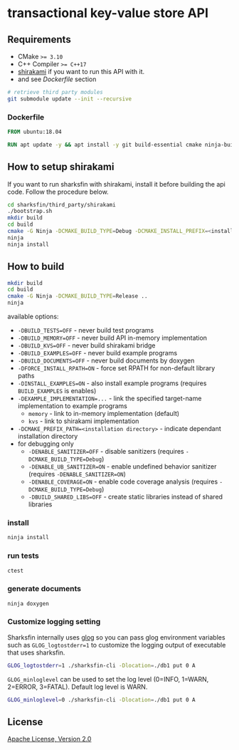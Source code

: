 # transactional key-value store API

## Requirements

* CMake `>= 3.10`
* C++ Compiler `>= C++17`
* [shirakami](https://github.com/project-tsurugi/shirakami) if you want to run this API with it.
* and see *Dockerfile* section

```sh
# retrieve third party modules
git submodule update --init --recursive
```

### Dockerfile

```dockerfile
FROM ubuntu:18.04

RUN apt update -y && apt install -y git build-essential cmake ninja-build libboost-filesystem-dev doxygen libnuma-dev
```

## How to setup shirakami 

If you want to run sharksfin with shirakami, install it before building the api code. Follow the procedure below.

```sh
cd sharksfin/third_party/shirakami
./bootstrap.sh
mkdir build
cd build
cmake -G Ninja -DCMAKE_BUILD_TYPE=Debug -DCMAKE_INSTALL_PREFIX=<installation directory> ..
ninja
ninja install
```

## How to build

```sh
mkdir build
cd build
cmake -G Ninja -DCMAKE_BUILD_TYPE=Release ..
ninja
```

available options:
* `-DBUILD_TESTS=OFF` - never build test programs
* `-DBUILD_MEMORY=OFF` - never build API in-memory implementation
* `-DBUILD_KVS=OFF` - never build shirakami bridge
* `-DBUILD_EXAMPLES=OFF` - never build example programs
* `-DBUILD_DOCUMENTS=OFF` - never build documents by doxygen
* `-DFORCE_INSTALL_RPATH=ON` - force set RPATH for non-default library paths
* `-DINSTALL_EXAMPLES=ON` - also install example programs (requires `BUILD_EXAMPLES` is enables)
* `-DEXAMPLE_IMPLEMENTATION=...` - link the specified target-name implementation to example programs
  * `memory` - link to in-memory implementation (default)
  * `kvs` - link to shirakami implementation
* `-DCMAKE_PREFIX_PATH=<installation directory>` - indicate dependant installation directory
* for debugging only
  * `-DENABLE_SANITIZER=OFF` - disable sanitizers (requires `-DCMAKE_BUILD_TYPE=Debug`)
  * `-DENABLE_UB_SANITIZER=ON` - enable undefined behavior sanitizer (requires `-DENABLE_SANITIZER=ON`)
  * `-DENABLE_COVERAGE=ON` - enable code coverage analysis (requires `-DCMAKE_BUILD_TYPE=Debug`)
  * `-DBUILD_SHARED_LIBS=OFF` - create static libraries instead of shared libraries
  
### install

```sh
ninja install
```

### run tests

```sh
ctest
```

### generate documents

```sh
ninja doxygen
```

### Customize logging setting 
Sharksfin internally uses [glog](https://github.com/google/glog) so you can pass glog environment variables such as `GLOG_logtostderr=1` to customize the logging output of executable that uses sharksfin. 

```sh
GLOG_logtostderr=1 ./sharksfin-cli -Dlocation=./db1 put 0 A
```

`GLOG_minloglevel` can be used to set the log level (0=INFO, 1=WARN, 2=ERROR, 3=FATAL). Default log level is WARN.

```sh
GLOG_minloglevel=0 ./sharksfin-cli -Dlocation=./db1 put 0 A
```

## License

[Apache License, Version 2.0](http://www.apache.org/licenses/LICENSE-2.0)

